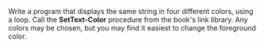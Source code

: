 Write a program that displays the same string in four different colors, using a loop. Call the **SetText-Color**
procedure from the book's link library. Any colors may be chosen, but you may find it easiest to  change the foreground
color.
